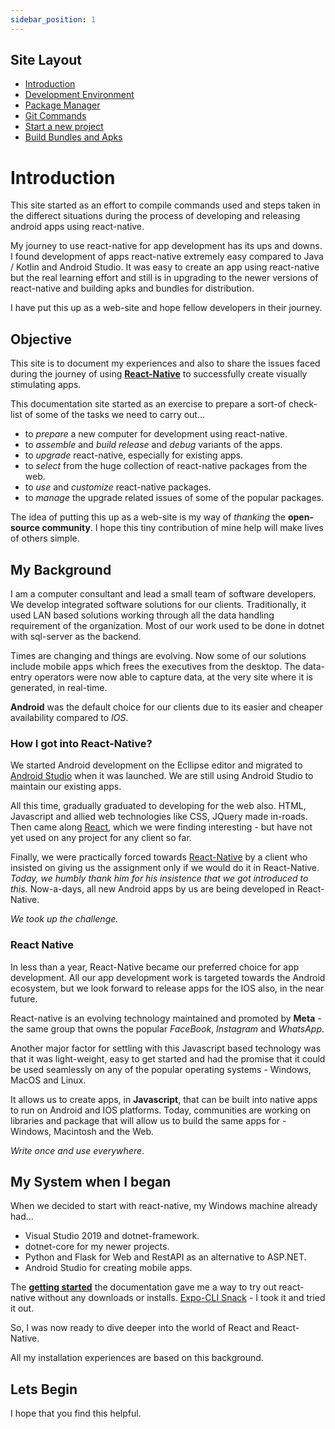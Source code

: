 ```yaml
---
sidebar_position: 1
---
```


## Site Layout

* [Introduction](/docs/Introduction)
* [Development Environment](/docs/category/development-environment)
* [Package Manager](/docs/category/package-manager)
* [Git Commands](#)
* [Start a new project](/docs/category/react-native-project)
* [Build Bundles and Apks](#)

# Introduction

This site started as an effort to compile commands used and steps taken in the differect situations during the process of developing and releasing android apps using react-native.

My journey to use react-native for app development has its ups and downs. I found development of apps react-native extremely easy compared to Java / Kotlin and Android Studio. It was easy to create an app using react-native but the real learning effort and still is in upgrading to the newer versions of react-native and building apks and bundles for distribution.

I have put this up as a web-site and hope fellow developers in their journey.

## Objective

This site is to document my experiences and also to share the issues faced during the journey of using **[React-Native](https://reactnative.dev)** to successfully create visually stimulating apps.

This documentation site started as an exercise to prepare a sort-of check-list of some of the tasks we need to carry out...

* to *prepare* a new computer for development using react-native.
* to *assemble* and *build* *release* and *debug* variants of the apps.
* to *upgrade* react-native, especially for existing apps.
* to *select* from the huge collection of react-native packages from the web.
* to *use* and *customize* react-native packages.
* to *manage* the upgrade related issues of some of the popular packages.

The idea of putting this up as a web-site is my way of *thanking* the **open-source community**. I hope this tiny contribution of mine help will make lives of others simple.

## My Background

I am a computer consultant and lead a small team of software developers. We develop integrated software solutions for our clients. Traditionally, it used LAN based solutions working through all the data handling requirement of the organization. Most of our work used to be done in dotnet with sql-server as the backend.

Times are changing and things are evolving. Now some of our solutions include mobile apps which frees the executives from the desktop. The data-entry operators were now able to capture data, at the very site where it is generated, in real-time.

**Android** was the default choice for our clients due to its easier and cheaper availability compared to *IOS*.

### How I got into React-Native?

We started Android development on the Ecllipse editor and migrated to [Android Studio](http://[develop.android.com](https://developer.android.com/studio)) when it was launched. We are still using Android Studio to maintain our existing apps.

All this time, gradually graduated to developing for the web also. HTML, Javascript and allied web technologies like CSS, JQuery made in-roads. Then came along [React](https://reactjs.com), which we were finding interesting - but have not yet used on any project for any client so far.

Finally, we were practically forced towards [React-Native](https://reactnative.dev) by a client who insisted on giving us the assignment only if we would do it in React-Native. *Today, we humbly thank him for his insistence that we got introduced to this.* Now-a-days, all new Android apps by us are being developed in React-Native.

*We took up the challenge.*

### React Native

In less than a year, React-Native became our preferred choice for app development. All our app development work is targeted towards the Android ecosystem, but we look forward to release apps for the IOS also, in the near future.

React-native is an evolving technology maintained and promoted by **Meta** - the same group that owns the popular *FaceBook*, *Instagram* and *WhatsApp*.

Another major factor for settling with this Javascript based technology was that it was light-weight, easy to get started and had the promise that it could be used seamlessly on any of the popular operating systems - Windows, MacOS and Linux.

It allows us to create apps, in **Javascript**, that can be built into native apps to run on Android and IOS platforms. Today, communities are working on libraries and package that will allow us to build the same apps for - Windows, Macintosh and the Web.

*Write once and use everywhere*.

## My System when I began

When we decided to start with react-native, my Windows machine already had...

* Visual Studio 2019 and dotnet-framework.
* dotnet-core for my newer projects.
* Python and Flask for Web and RestAPI as an alternative to ASP.NET.
* Android Studio for creating mobile apps.

The **[getting started](https://reactnative.dev/docs/getting-started)** the documentation gave me a way to try out react-native without any downloads or installs. [Expo-CLI Snack](https://snack.expo.dev/) - I took it and tried it out.

So, I was now ready to dive deeper into the world of React and React-Native.

All my installation experiences are based on this background.

## Lets Begin

I hope that you find this helpful.
